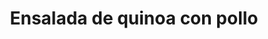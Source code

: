 ---
title: "Ensalada de quinoa con pollo"
description: "Contiene quinoa, pollo, aguacate, maíz dulce, arándanos, cilantro."
image: "/ensalada-quinoa.jpeg"
---